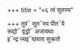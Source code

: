 +++
title = "०६ त्वं सुतस्य"

+++
तुवं᳓ सुत᳓स्य पीत᳓ये  
सद्यो᳓ वृद्धो᳓ अजायथाः  
इ᳓न्द्र ज्यइ᳓ष्ठ्याय सुक्रतो